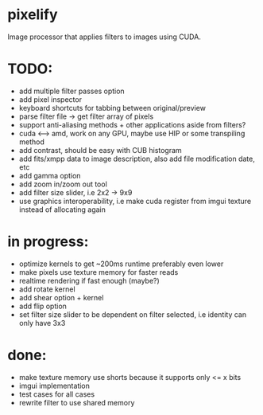 # pixelify
Image processor that applies filters to images using CUDA. 

# TODO:
- add multiple filter passes option
- add pixel inspector
- keyboard shortcuts for tabbing between original/preview
- parse filter file -> get filter array of pixels 
- support anti-aliasing methods + other applications aside from filters?
- cuda <--> amd, work on any GPU, maybe use HIP or some transpiling method
- add contrast, should be easy with CUB histogram
- add fits/xmpp data to image description, also add file modification date, etc
- add gamma option
- add zoom in/zoom out tool
- add filter size slider, i.e 2x2 -> 9x9
- use graphics interoperability, i.e make cuda register from imgui texture instead of allocating again

# in progress:
- optimize kernels to get ~200ms runtime preferably even lower
- make pixels use texture memory for faster reads
- realtime rendering if fast enough (maybe?)
- add rotate kernel
- add shear option + kernel
- add flip option
- set filter size slider to be dependent on filter selected, i.e identity can only have 3x3 

# done:
- make texture memory use shorts because it supports only <= x bits
- imgui implementation 
- test cases for all cases 
- rewrite filter to use shared memory
